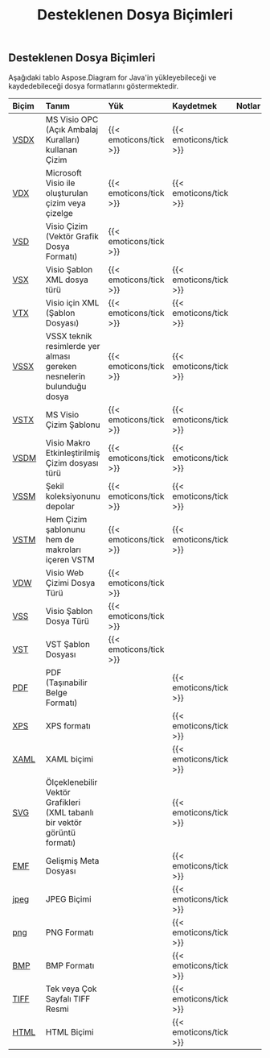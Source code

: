 ﻿---
title: Desteklenen Dosya Biçimleri
type: docs
weight: 20
url: /tr/java/supported-file-formats/
description:  Visio Diagram Java API 07614481, VDX, VSD dahil olmak üzere çeşitli formatları yükleyebilir ve kurtarabilir.
---
## **Desteklenen Dosya Biçimleri**
Aşağıdaki tablo Aspose.Diagram for Java'in yükleyebileceği ve kaydedebileceği dosya formatlarını göstermektedir.

|**Biçim**|**Tanım**|**Yük**|**Kaydetmek**|**Notlar**|
|:- |:- |:- |:- |:- |
|[VSDX](https://docs.fileformat.com/visio/vsdx/)|MS Visio OPC (Açık Ambalaj Kuralları) kullanan Çizim|{{< emoticons/tick >}}|{{< emoticons/tick >}}||
|[VDX](https://docs.fileformat.com/visio/vdx/)  |Microsoft Visio ile oluşturulan çizim veya çizelge|{{< emoticons/tick >}}|{{< emoticons/tick >}}||
|[VSD](https://docs.fileformat.com/visio/vsd/)|Visio Çizim (Vektör Grafik Dosya Formatı)|{{< emoticons/tick >}}|||
|[VSX](https://docs.fileformat.com/visio/vsx/)|Visio Şablon XML dosya türü|{{< emoticons/tick >}}|{{< emoticons/tick >}}||
|[VTX](https://docs.fileformat.com/visio/vtx/) |Visio için XML (Şablon Dosyası)|{{< emoticons/tick >}}|{{< emoticons/tick >}}||
|[VSSX](https://docs.fileformat.com/visio/vssx/)|VSSX teknik resimlerde yer alması gereken nesnelerin bulunduğu dosya|{{< emoticons/tick >}}|{{< emoticons/tick >}}||
|[VSTX](https://docs.fileformat.com/visio/vstx/)|MS Visio Çizim Şablonu|{{< emoticons/tick >}}|{{< emoticons/tick >}}||
|[VSDM](https://docs.fileformat.com/visio/vsdm/)|Visio Makro Etkinleştirilmiş Çizim dosyası türü|{{< emoticons/tick >}}|{{< emoticons/tick >}}||
|[VSSM](https://docs.fileformat.com/visio/vssm/) |Şekil koleksiyonunu depolar|{{< emoticons/tick >}}|{{< emoticons/tick >}}||
|[VSTM](https://docs.fileformat.com/visio/vstm/) |Hem Çizim şablonunu hem de makroları içeren VSTM|{{< emoticons/tick >}}|{{< emoticons/tick >}}||
|[VDW](https://docs.fileformat.com/visio/vdw/)|Visio Web Çizimi Dosya Türü|{{< emoticons/tick >}}|||
|[VSS](https://docs.fileformat.com/visio/vss/)|Visio Şablon Dosya Türü|{{< emoticons/tick >}}|||
|[VST](https://docs.fileformat.com/visio/vst/)|VST Şablon Dosyası|{{< emoticons/tick >}}|||
|[PDF](https://docs.fileformat.com/pdf/)|PDF (Taşınabilir Belge Formatı)||{{< emoticons/tick >}}||
|[XPS](https://docs.fileformat.com/page-description-language/xps/)|XPS formatı||{{< emoticons/tick >}}||
|[XAML](https://docs.fileformat.com/web/xaml/)|XAML biçimi||{{< emoticons/tick >}}||
|[SVG](https://docs.fileformat.com/specification/page-description-language/svg/)|Ölçeklenebilir Vektör Grafikleri (XML tabanlı bir vektör görüntü formatı)||{{< emoticons/tick >}}||
|[EMF](https://docs.fileformat.com/image/emf/)|Gelişmiş Meta Dosyası||{{< emoticons/tick >}}||
|[jpeg](https://docs.fileformat.com/image/jpeg/)|JPEG Biçimi||{{< emoticons/tick >}}||
|[png](https://docs.fileformat.com/image/png/)|PNG Formatı||{{< emoticons/tick >}}||
|[BMP](https://docs.fileformat.com/image/bmp/)|BMP Formatı||{{< emoticons/tick >}}||
|[TIFF](https://docs.fileformat.com/image/tiff/)|Tek veya Çok Sayfalı TIFF Resmi||{{< emoticons/tick >}}||
|[HTML](https://docs.fileformat.com/web/html/)|HTML Biçimi||{{< emoticons/tick >}}||

